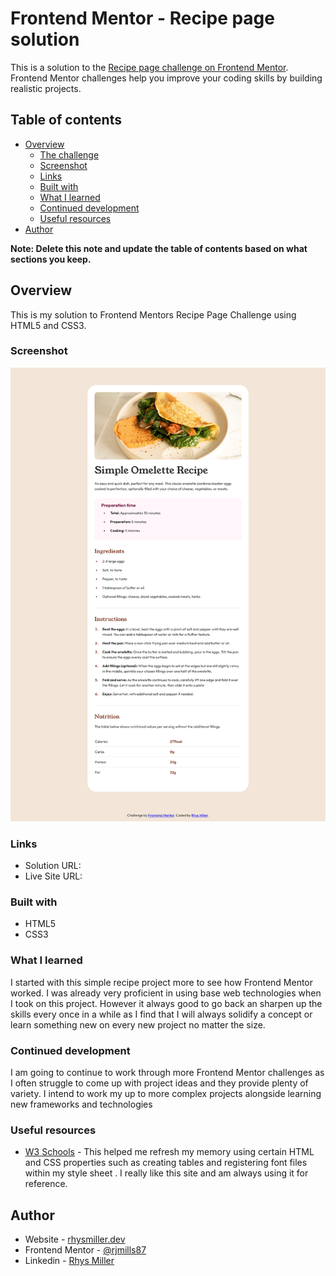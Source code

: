 # Frontend Mentor - Recipe page solution

This is a solution to the [Recipe page challenge on Frontend Mentor](https://www.frontendmentor.io/challenges/recipe-page-KiTsR8QQKm). Frontend Mentor challenges help you improve your coding skills by building realistic projects.

## Table of contents

- [Overview](#overview)
  - [The challenge](#the-challenge)
  - [Screenshot](#screenshot)
  - [Links](#links)
  - [Built with](#built-with)
  - [What I learned](#what-i-learned)
  - [Continued development](#continued-development)
  - [Useful resources](#useful-resources)
- [Author](#author)

**Note: Delete this note and update the table of contents based on what sections you keep.**

## Overview

This is my solution to Frontend Mentors Recipe Page Challenge using HTML5 and CSS3.

### Screenshot

![](./screenshot.jpg)

### Links

- Solution URL: [](https://your-solution-url.com)
- Live Site URL: [](https://stirring-speculoos-28939e.netlify.app)

### Built with

- HTML5
- CSS3

### What I learned

I started with this simple recipe project more to see how Frontend Mentor worked. I was already very proficient in using base web technologies when I took on this project. However it always good to go back an sharpen up the skills every once in a while as I find that I will always solidify a concept or learn something new on every new project no matter the size.

### Continued development

I am going to continue to work through more Frontend Mentor challenges as I often struggle to come up with project ideas and they provide plenty of variety. I intend to work my up to more complex projects alongside learning new frameworks and technologies

### Useful resources

- [W3 Schools](https://www.w3schools.com/) - This helped me refresh my memory using certain HTML and CSS properties such as creating tables and registering font files within my style sheet . I really like this site and am always using it for reference.

## Author

- Website - [rhysmiller.dev](https://rhysmiller.dev/)
- Frontend Mentor - [@rjmills87](https://www.frontendmentor.io/profile/rjmills87)
- Linkedin - [Rhys Miller](https://www.linkedin.com/in/rjmills87/)
